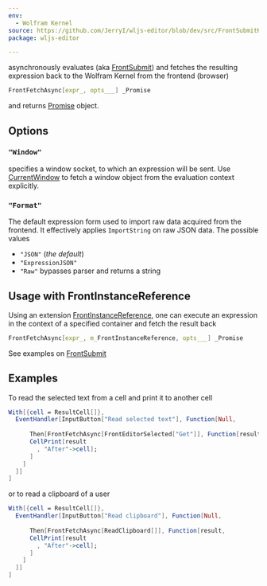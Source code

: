 ```yaml
---
env:
  - Wolfram Kernel
source: https://github.com/JerryI/wljs-editor/blob/dev/src/FrontSubmitKernel.wl
package: wljs-editor

---
```

asynchronously evaluates (aka [FrontSubmit](frontend/Reference/Frontend%20IO/FrontSubmit.md)) and fetches the resulting expression back to the Wolfram Kernel from the frontend (browser)

```mathematica
FrontFetchAsync[expr_, opts___] _Promise
```

and returns [Promise](frontend/Reference/Misc/Promise.md) object.

## Options
### `"Window"`
specifies a window socket, to which an expression will be sent. Use [CurrentWindow](frontend/Reference/Frontend%20IO/CurrentWindow.md) to fetch a window object from the evaluation context explicitly.

### `"Format"`
The default expression form used to import raw data acquired from the frontend. It effectively applies `ImportString` on raw JSON data. The possible values
- `"JSON"` (*the default*)
- `"ExpressionJSON"`
- `"Raw"` bypasses parser and returns a string


## Usage with FrontInstanceReference
Using an extension [FrontInstanceReference](frontend/Reference/Frontend%20IO/FrontInstanceReference.md), one can execute an expression in the context of a specified container and fetch the result back

```mathematica
FrontFetchAsync[expr_, m_FrontInstanceReference, opts___] _Promise
```

See examples on [FrontSubmit](frontend/Reference/Frontend%20IO/FrontSubmit.md#Usage%20with%20Meta-Markers)

## Examples
To read the selected text from a cell and print it to another cell

```mathematica
With[{cell = ResultCell[]},
  EventHandler[InputButton["Read selected text"], Function[Null, 
    
      Then[FrontFetchAsync[FrontEditorSelected["Get"]], Function[result,
      CellPrint[result 
        , "After"->cell];
      ]
    ]
  ]]
]
```

or to read a clipboard of a user

```mathematica
With[{cell = ResultCell[]},
  EventHandler[InputButton["Read clipboard"], Function[Null, 
    
      Then[FrontFetchAsync[ReadClipboard[]], Function[result,
      CellPrint[result 
        , "After"->cell];
      ]
    ]
  ]]
]
```